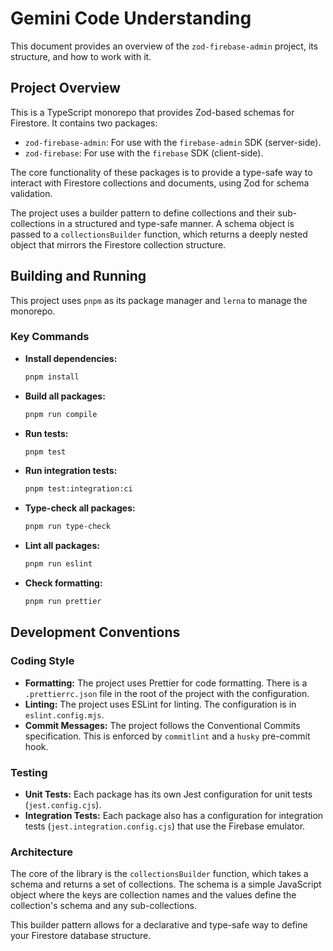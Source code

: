 # Gemini Code Understanding

This document provides an overview of the `zod-firebase-admin` project, its structure, and how to work with it.

## Project Overview

This is a TypeScript monorepo that provides Zod-based schemas for Firestore. It contains two packages:

- `zod-firebase-admin`: For use with the `firebase-admin` SDK (server-side).
- `zod-firebase`: For use with the `firebase` SDK (client-side).

The core functionality of these packages is to provide a type-safe way to interact with Firestore collections and documents, using Zod for schema validation.

The project uses a builder pattern to define collections and their sub-collections in a structured and type-safe manner. A schema object is passed to a `collectionsBuilder` function, which returns a deeply nested object that mirrors the Firestore collection structure.

## Building and Running

This project uses `pnpm` as its package manager and `lerna` to manage the monorepo.

### Key Commands

- **Install dependencies:**
  ```bash
  pnpm install
  ```
- **Build all packages:**
  ```bash
  pnpm run compile
  ```
- **Run tests:**
  ```bash
  pnpm test
  ```
- **Run integration tests:**
  ```bash
  pnpm test:integration:ci
  ```
- **Type-check all packages:**
  ```bash
  pnpm run type-check
  ```
- **Lint all packages:**
  ```bash
  pnpm run eslint
  ```
- **Check formatting:**
  ```bash
  pnpm run prettier
  ```

## Development Conventions

### Coding Style

- **Formatting:** The project uses Prettier for code formatting. There is a `.prettierrc.json` file in the root of the project with the configuration.
- **Linting:** The project uses ESLint for linting. The configuration is in `eslint.config.mjs`.
- **Commit Messages:** The project follows the Conventional Commits specification. This is enforced by `commitlint` and a `husky` pre-commit hook.

### Testing

- **Unit Tests:** Each package has its own Jest configuration for unit tests (`jest.config.cjs`).
- **Integration Tests:** Each package also has a configuration for integration tests (`jest.integration.config.cjs`) that use the Firebase emulator.

### Architecture

The core of the library is the `collectionsBuilder` function, which takes a schema and returns a set of collections. The schema is a simple JavaScript object where the keys are collection names and the values define the collection's schema and any sub-collections.

This builder pattern allows for a declarative and type-safe way to define your Firestore database structure.
